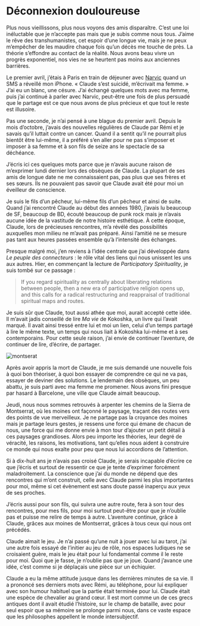 # Déconnexion douloureuse

Plus nous vieillissons, plus nous voyons des amis disparaître. C’est une loi inéluctable que je n’accepte pas mais que je subis comme nous tous. J’aime le rêve des transhumanistes, cet espoir d’une longue vie, mais je ne peux m’empêcher de les maudire chaque fois qu’un décès me touche de près. La théorie s’effondre au contact de la réalité. Nous avons beau vivre un progrès exponentiel, nos vies ne se heurtent pas moins aux anciennes barrières.

Le premier avril, j’étais à Paris en train de déjeuner avec [Narvic](http://novovision.fr) quand un SMS a réveillé mon iPhone. « Claude s’est suicidé, m’écrivait ma femme. » J’ai eu un blanc, une césure. J’ai échangé quelques mots avec ma femme, puis j’ai continué à parler avec Narvic, peut-être une fois de plus persuadé que le partage est ce que nous avons de plus précieux et que tout le reste est illusoire.<span id="more-5481"></span>

Pas une seconde, je n’ai pensé à une blague du premier avril. Depuis le mois d’octobre, j’avais des nouvelles régulières de Claude par Rémi et je savais qu’il luttait contre un cancer. Quand il a sentit qu’il ne pourrait plus bientôt être lui-même, il a préféré s’en aller pour ne pas s’imposer et imposer à sa femme et à son fils de seize ans le spectacle de sa déchéance.

J’écris ici ces quelques mots parce que je n’avais aucune raison de m’exprimer lundi dernier lors des obsèques de Claude. La plupart de ses amis de longue date ne me connaissaient pas, pas plus que ses frères et ses sœurs. Ils ne pouvaient pas savoir que Claude avait été pour moi un éveilleur de conscience.

Je suis le fils d’un pêcheur, lui-même fils d’un pêcheur et ainsi de suite. Quand j’ai rencontré Claude au début des années 1980, j’avais lu beaucoup de SF, beaucoup de BD, écouté beaucoup de punk rock mais je n’avais aucune idée de la vastitude de notre histoire esthétique. À cette époque, Claude, lors de précieuses rencontres, m’a révélé des possibilités auxquelles mon milieu ne m’avait pas préparé. Ainsi l’amitié ne se mesure pas tant aux heures passées ensemble qu’à l’intensité des échanges.

Presque malgré moi, j’en reviens à l’idée centrale que j’ai développée dans *Le peuple des connecteurs* : le rôle vital des liens qui nous unissent les uns aux autres. Hier, en commençant la lecture de *Participatory Spirituality*, je suis tombé sur ce passage :

> If you regard spirituality as centrally about liberating relations between people, then a new era of participative religion opens up, and this calls for a radical restructuring and reappraisal of traditional spiritual maps and routes.

Je suis sûr que Claude, tout aussi athée que moi, aurait accepté cette idée. Il m’avait jadis conseillé de lire *Ma vie* de Kokoshka, un livre qui l’avait marqué. Il avait ainsi tressé entre lui et moi un lien, celui d’un temps partagé à lire le même texte, un temps qui nous liait à Kokoshka lui-même et à ses contemporains. Pour cette seule raison, j’ai envie de continuer l’aventure, de continuer de lire, d’écrire, de partager.

![montserat](http://blog.tcrouzet.comhttps://tcrouzet.com/images_tc/2009/04/montserat.jpg)

Après avoir appris la mort de Claude, je me suis demandé une nouvelle fois à quoi bon théoriser, à quoi bon essayer de comprendre ce qui ne va pas, essayer de deviner des solutions. Le lendemain des obsèques, un peu abattu, je suis parti avec ma femme me promener. Nous avons fini presque par hasard à Barcelone, une ville que Claude aimait beaucoup.

Jeudi, nous nous sommes retrouvés à arpenter les chemins de la Sierra de Montserrat, où les moines ont façonné le paysage, traçant des routes vers des points de vue merveilleux. Je ne partage pas la croyance des moines mais je partage leurs gestes, je ressens une force qui émane de chacun de nous, une force qui me donne envie à mon tour d’ajouter un petit détail à ces paysages grandioses. Alors peu importe les théories, leur degré de véracité, les raisons, les motivations, tant qu’elles nous aident à construire ce monde qui nous exalte pour peu que nous lui accordions de l’attention.

Si à dix-huit ans je n’avais pas croisé Claude, je serais incapable d’écrire ce que j’écris et surtout de ressentir ce que je tente d’exprimer forcément maladroitement. La conscience que j’ai du monde ne dépend que des rencontres qui m’ont construit, celle avec Claude parmi les plus importantes pour moi, même si cet évènement est sans doute passé inaperçu aux yeux de ses proches.

J’écris aussi pour son fils, qui suivra une autre route, fera à son tour des rencontres, pour mes fils, pour moi surtout peut-être pour que je n’oublie pas et puisse me relire de temps à autre. L’aventure continue, grâce à Claude, grâces aux moines de Montserrat, grâces à tous ceux qui nous ont précédés.

Claude aimait le jeu. Je n’ai passé qu’une nuit à jouer avec lui au tarot, j’ai une autre fois essayé de l’initier au jeu de rôle, nos espaces ludiques ne se croisaient guère, mais le jeu était pour lui fondamental comme il le reste pour moi. Quoi que je fasse, je n’oublie pas que je joue. Quand j’avance une idée, c’est comme si je déplaçais une pièce sur un échiquier.

Claude a eu la même attitude jusque dans les dernières minutes de sa vie. Il a prononcé ses derniers mots avec Rémi, au téléphone, pour lui expliquer avec son humour habituel que la partie était terminée pour lui. Claude était une espèce de chevalier au grand cœur. Il est mort comme un de ces grecs antiques dont il avait étudié l’histoire, sur le champ de bataille, avec pour seul espoir que sa mémoire se prolonge parmi nous, dans ce vaste espace que les philosophes appellent le monde intersubjectif.